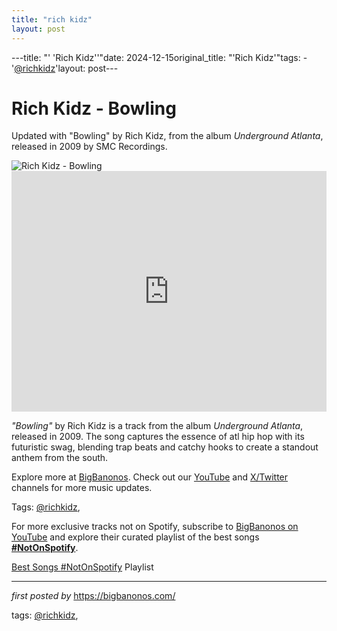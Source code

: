 ```yaml
---
title: "rich kidz"
layout: post
---
```

---title: "' 'Rich Kidz''"date: 2024-12-15original_title: "'Rich Kidz'"tags:  - '[@richkidz](/tags/richkidz/)'layout: post---<!-- Title of the Post --><h1 >Rich Kidz - Bowling</h1> <!-- Introductory Text --><p >Updated with "Bowling" by Rich Kidz, from the album *Underground Atlanta*, released in 2009 by SMC Recordings.</p> <!-- Featured Image --><div > <img src="https://i.scdn.co/image/ab67616d0000b2734dbe43bee80daf1ee4d819d2" alt="Rich Kidz - Bowling" /></div> <!-- YouTube Video Embed --><div > <iframe width="100%" height="385" src="https://www.youtube.com/embed/2JRfEcJntyw" title="Bowling" frameborder="0" allow="accelerometer; autoplay; clipboard-write; encrypted-media; gyroscope; picture-in-picture; web-share" referrerpolicy="strict-origin-when-cross-origin" allowfullscreen></iframe></div> <!-- Song Information --><div > <p><em>"Bowling"</em> by Rich Kidz is a track from the album *Underground Atlanta*, released in 2009. The song captures the essence of atl hip hop with its futuristic swag, blending trap beats and catchy hooks to create a standout anthem from the south.</p></div> <!-- Footer Links --><div > <p>Explore more at <a href="https://bigbanonos.com/" target="_blank">BigBanonos</a>. Check out our <a href="https://www.youtube.com/[@BigBanonos](/tags/BigBanonos/)" target="_blank">YouTube</a> and <a href="https://x.com/bigbanonos" target="_blank">X/Twitter</a> channels for more music updates.</p></div> <!-- Tags --><p >Tags: [@richkidz](/tags/richkidz/),</p><!--Subscribe and Playlist Links--><div>    <p>For more exclusive tracks not on Spotify, subscribe to <a href="https://www.youtube.com/[@BigBanonos](/tags/BigBanonos/)" target="_blank">BigBanonos on YouTube</a> and explore their curated playlist of the best songs <strong>[#NotOnSpotify](/tags/NotOnSpotify/)</strong>.</p>    <p><a href="https://www.youtube.com/playlist?list=PLtuNtuTatqI0kFahUCbtbfenC_ET5O_tr" target="_blank">Best Songs [#NotOnSpotify](/tags/NotOnSpotify/) Playlist<br /></a></p></div><hr /><p><em>first posted by</em> <a href="https://bigbanonos.com/" rel="noopener" target="_new">https://bigbanonos.com/</a></p><p>tags: [@richkidz](/tags/richkidz/),</p>